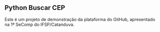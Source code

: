 
## Python Buscar CEP

Este é um projeto de demonstração da plataforma do GitHub, apresentado
na 1ª SeComp do IFSP/Catanduva.


